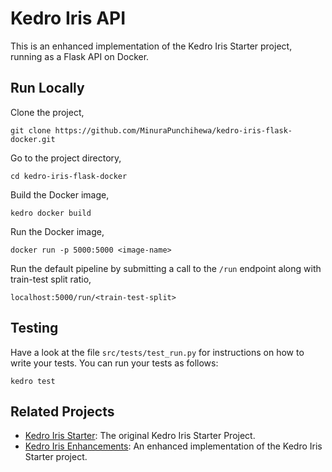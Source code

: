 # Kedro Iris API

This is an enhanced implementation of the Kedro Iris Starter project, running as a Flask API on Docker.

## Run Locally

Clone the project,

```
git clone https://github.com/MinuraPunchihewa/kedro-iris-flask-docker.git
```

Go to the project directory,

```
cd kedro-iris-flask-docker
```

Build the Docker image,

```
kedro docker build
```

Run the Docker image,

```
docker run -p 5000:5000 <image-name>
```

Run the default pipeline by submitting a call to the `/run` endpoint along with train-test split ratio,
```
localhost:5000/run/<train-test-split>
```

## Testing

Have a look at the file `src/tests/test_run.py` for instructions on how to write your tests. You can run your tests as follows:

```
kedro test
```

## Related Projects

- [Kedro Iris Starter](https://github.com/quantumblacklabs/kedro-starter-pandas-iris.git): The original Kedro Iris Starter Project.
- [Kedro Iris Enhancements](https://github.com/MinuraPunchihewa/kedro-iris.git): An enhanced implementation of the Kedro Iris Starter project.

